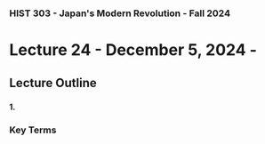 ### HIST 303 - Japan's Modern Revolution - Fall 2024

[//]: <> (use `gqap` to force wrap text)
[//]: <> (use `:noa w` to save without autoformatting)

# Lecture 24 - December 5, 2024 -

## Lecture Outline

###

#### 1.

### Key Terms
